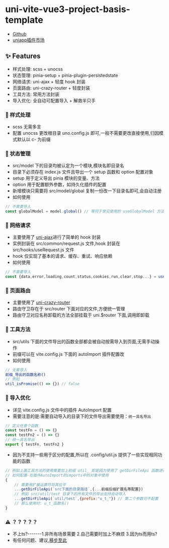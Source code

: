 # uni-vite-vue3-project-basis-template
- [Github](https://github.com/itmanyong/uni-vite-vue3-project-basis-template)
- [uniapp插件市场](https://ext.dcloud.net.cn/plugin?id=9682)

## ✨ Features

- 样式处理: scss + unocss
- 状态管理: pinia-setup + pinia-plugin-persistedstate
- 网络请求: uni-ajax + 轻度 hook 封装
- 页面路由: uni-crazy-router + 轻度封装
- 工具方法: 常用方法封装
- 导入优化: 全自动可配置导入 + 解救半只手

### 🚀 样式处理

- scss 无需多言
- 配置 unocss 更改根目录 uno.config.js 即可,一般不需要更改直接使用,归因模式默认以 c- 为前缀

### 🚀 状态管理

- src/model 下的目录均被认定为一个模块,模块名即目录名
- 目录下必须存在 index.js 文件且导出一个 setup 函数和 option 配置对象
- setup 用于定义导出 pinia 模块的变量、方法
- option 用于配置额外参数，如持久化插件的配置
- 新增模块只需要将 src/model/global 复制一份改一下目录名即可,会自动注册
- 如何使用

```js
// 不需要导入
const globalModel = model.global() // 等同于常见使用的 useGlobalModel 方法,global等于目录名
```

### 🚀 网络请求

- 主要使用了 [uni-ajax](https://uniajax.ponjs.com/)进行了简单的 hook 封装
- 实例封装在 src/common/request.js 文件,hook 封装在 src/hooks/useRequest.js 文件
- hook 仅实现了基本的请求、缓存、重试、响应依赖
- 如何使用

```js
// 不需要导入
const {data,error,loading,count,status,cookies,run,clear,stop...} = useRequest(urlPath[,{可配参数见useRequest.js文件}])
```

### 🚀 页面路由

- 主要使用了 [uni-crazy-router](https://github.com/devilwjp/uni-crazy-router#readme)
- 路由守卫存在于 src/router 下面对应的文件,方便统一管理
- 路由守卫对应名称卸载的方法全部挂载于 uni.$router 下面,调用即卸载

### 🚀 工具方法

- src/utils 下面的文件导出的函数全部都会被自动按需导入到页面,无需手动操作
- 前缀可以在 vite.config.js 下面的 autoImport 插件配置改
- 如何使用

```js
// 无需导入
前缀_导出的函数名称()
// 例如
util_isPromise(() => {}) // false
```

### 🚀 导入优化

- 详见 vite.config.js 文件中的插件 AutoImport 配置
- 需要注意的是:需要自动导入的目录下的文件导出需要使用：`统一具名导出`

```js
// 定义任意个函数
const testFn = () => {}
const testFn2 = () => {}
// 统一具名导出
export { testFn, testFn2 }
```
- 因为不支持一些用于区分的配置,所以在 .config/util.js 提供了一些实现相同功能的函数
```js
// 例如上面工具方法的使用需要加上前缀 util_ 即是因为使用了 getDirFileApi 函数进行自动申明api
// 如何配置-在插件AutoImport的imports中的对象中使用
{
    // 需要用扩展运算符将其拉平
    ...getDirFileApi(`src下面的目录路径`,{...前缀后缀扩展名等配置})
    // 例如 src/util/test 目录下的所有文件的导出支持自动导入
    ...getDirFileApi(`util/test`,{prefix:"u_t_"}) // 第二个参数可不配置
    // 那么使用时: u_t_函数名()
}

```

### ⚠️ ？？？？？
- 不上ts?-------1.非所有场景需要 2.自己需要时加上不麻烦 3.因为ts而用ts?
- 有任何问题、建议,[移步至此](https://github.com/itmanyong/uni-vite-vue3-project-basis-template/issues)

